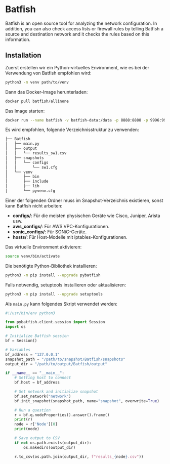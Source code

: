 # Batfish  
Batfish is an open source tool for analyzing the network configuration. In addition, you can also check access lists or firewall rules by telling Batfish a source and destination network and it checks the rules based on this information.

## Installation  
Zuerst erstellen wir ein Python-virtuelles Environment, wie es bei der Verwendung von Batfish empfohlen wird:

```bash
python3 -m venv path/to/venv
```

Dann das Docker-Image herunterladen:

```bash
docker pull batfish/allinone
```

Das Image starten:

```bash
docker run --name batfish -v batfish-data:/data -p 8888:8888 -p 9996:9996 -p 9997:9997 batfish/allinone
```

Es wird empfohlen, folgende Verzeichnisstruktur zu verwenden:

```bash
├── Batfish
│   ├── main.py
│   ├── output
│   │   └── results_sw1.csv
│   ├── snapshots
│   │   └── configs
│   │       └── sw1.cfg
│   └── venv
│       ├── bin
│       ├── include
│       ├── lib
│       └── pyvenv.cfg
```

Einer der folgenden Ordner muss im Snapshot-Verzeichnis existieren, sonst kann Batfish nicht arbeiten:  

- **configs/**: Für die meisten physischen Geräte wie Cisco, Juniper, Arista usw.  
- **aws_configs/**: Für AWS VPC-Konfigurationen.  
- **sonic_configs/**: Für SONiC-Geräte.  
- **hosts/**: Für Host-Modelle mit iptables-Konfigurationen.

Das virtuelle Environment aktivieren:

```bash
source venv/bin/activate
```

Die benötigte Python-Bibliothek installieren:

```bash
python3 -m pip install --upgrade pybatfish
```

Falls notwendig, setuptools installieren oder aktualisieren:

```bash
python3 -m pip install --upgrade setuptools
```

Als `main.py` kann folgendes Skript verwendet werden:

```python
#!/usr/bin/env python3

from pybatfish.client.session import Session
import os

# Initialize Batfish session
bf = Session()

# Variables
bf_address = "127.0.0.1"
snapshot_path = "/path/to/snapshot/Batfish/snapshots"
output_dir = "/path/to/output/Batfish/output"

if __name__ == "__main__":
    # Setting host to connect
    bf.host = bf_address

    # Set network and initialize snapshot
    bf.set_network("network")
    bf.init_snapshot(snapshot_path, name="snapshot", overwrite=True)

    # Run a question
    r = bf.q.nodeProperties().answer().frame()
    print(r)
    node = r['Node'][0]
    print(node)

    # Save output to CSV
    if not os.path.exists(output_dir):
        os.makedirs(output_dir)

    r.to_csv(os.path.join(output_dir, f"results_{node}.csv"))
```



